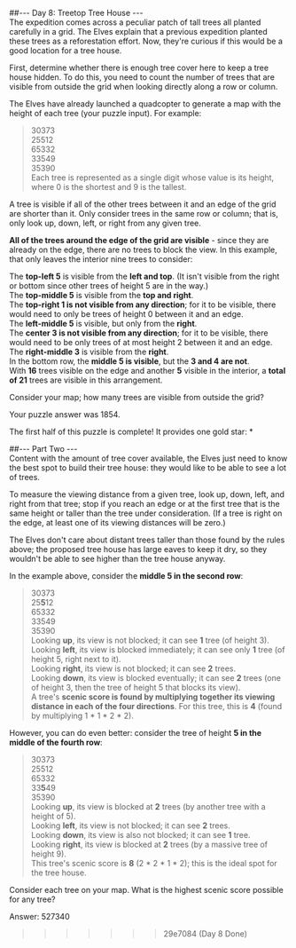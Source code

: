 ##--- Day 8: Treetop Tree House ---  
The expedition comes across a peculiar patch of tall trees all planted carefully in a grid. The Elves explain that a previous expedition planted these trees as a reforestation effort. Now, they're curious if this would be a good location for a tree house.  
  
First, determine whether there is enough tree cover here to keep a tree house hidden. To do this, you need to count the number of trees that are visible from outside the 
grid when looking directly along a row or column.  
  
The Elves have already launched a quadcopter to generate a map with the height of each tree (your puzzle input). For example:  
  
>30373  
>25512  
>65332  
>33549  
>35390  
Each tree is represented as a single digit whose value is its height, where 0 is the shortest and 9 is the tallest.  
  
A tree is visible if all of the other trees between it and an edge of the grid are shorter than it. Only consider trees in the same row or column; that is, only look up, 
down, left, or right from any given tree.  
  
**All of the trees around the edge of the grid are visible** - since they are already on the edge, there are no trees to block the view. 
In this example, that only leaves the interior nine trees to consider:  
  
The **top-left 5** is visible from the **left and top**. (It isn't visible from the right or bottom since other trees of height 5 are in the way.)  
The **top-middle 5** is visible from the **top and right**.  
The **top-right 1 is not visible from any direction**; for it to be visible, there would need to only be trees of height 0 between it and an edge.  
The **left-middle 5** is visible, but only from the **right**.  
The **center 3 is not visible from any direction**; for it to be visible, there would need to be only trees of at most height 2 between it and an edge.  
The **right-middle 3** is visible from the **right**.  
In the bottom row, the **middle 5 is visible**, but the **3 and 4 are not**.  
With **16** trees visible on the edge and another **5** visible in the interior, a **total of 21** trees are visible in this arrangement.  
  
Consider your map; how many trees are visible from outside the grid?  
  
Your puzzle answer was 1854.  
  
The first half of this puzzle is complete! It provides one gold star: *  
  
##--- Part Two ---  
Content with the amount of tree cover available, the Elves just need to know the best spot to build their tree house: they would like to be able to see a lot of trees.  
  
To measure the viewing distance from a given tree, look up, down, left, and right from that tree; stop if you reach an edge or at the first tree that is the same height 
or taller than the tree under consideration. (If a tree is right on the edge, at least one of its viewing distances will be zero.)  
  
The Elves don't care about distant trees taller than those found by the rules above; the proposed tree house has large eaves to keep it dry, so they wouldn't be able to 
see higher than the tree house anyway.  
  
In the example above, consider the **middle 5 in the second row**:  
  
>30373  
>25**5**12  
>65332  
>33549  
>35390  
Looking **up**, its view is not blocked; it can see **1** tree (of height 3).  
Looking **left**, its view is blocked immediately; it can see only **1** tree (of height 5, right next to it).  
Looking **right**, its view is not blocked; it can see **2** trees.  
Looking **down**, its view is blocked eventually; it can see **2** trees (one of height 3, then the tree of height 5 that blocks its view).  
A tree's **scenic score is found by multiplying together its viewing distance in each of the four directions**. For this tree, this is **4** (found by multiplying 1 * 1 * 
2 * 2).  
  
However, you can do even better: consider the tree of height **5 in the middle of the fourth row**:  
  
>30373  
>25512  
>65332  
>33**5**49  
>35390  
Looking **up**, its view is blocked at **2** trees (by another tree with a height of 5).  
Looking **left**, its view is not blocked; it can see **2** trees.  
Looking **down**, its view is also not blocked; it can see **1** tree.  
Looking **right**, its view is blocked at **2** trees (by a massive tree of height 9).  
This tree's scenic score is **8** (2 * 2 * 1 * 2); this is the ideal spot for the tree house.  
  
Consider each tree on your map. What is the highest scenic score possible for any tree?  
  
Answer: 527340  
  
  
  
  
  
  
  
  
  
  
  
  
  
  
  
  
  
  
  
  
  
  
  
  
  
  
  
  
  
  
  
  
  
  
  
  
  
  
  
  
  
  
  
  
  
  
  
  
  
  
  
  
  
  
  
  
  
  
  
>>>>>>> 29e7084 (Day 8 Done)
  
  
  
  
  
  
  
  
  
  
  
  
  
  
  
  
  
  
  
  
  
  
  
  
  
  
  
  
  
  
  
  
  
  
  
  
  
  
  
  
  
  
  
  
  
  
  
  
  
  
  
  
  
  
  
  
  
  
  
  
  
  
  
  
  
  
  
  
  
  
  
  
  
  
  
  
  
  
  
  
  
  
  
  
  
  
  
  
  
  
  
  
  
  
  
  
  
  
  
  
  
  
  
  
  
  
  
  
  
  
  
  
  
  
  
  
  
  
  
  
  
  
  
  
  
  
  
  
  
  
  
  
  
  
  
  
  
  
  
  
  
